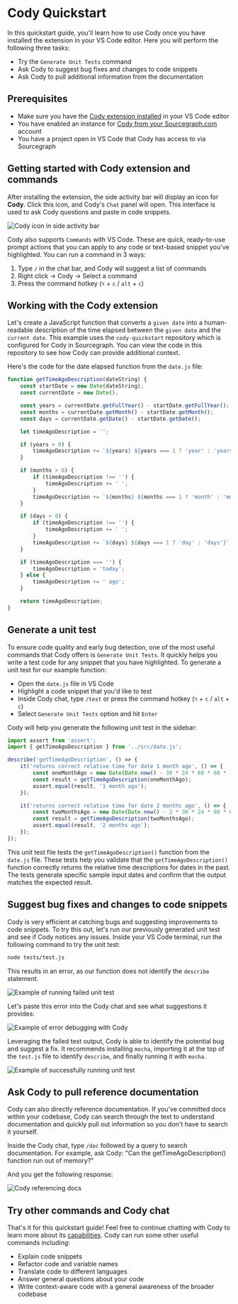 # Cody Quickstart

<p class="subtitle">In this quickstart guide, you'll learn how to use Cody once you have installed the extension in your VS Code editor. Here you will perform the following three tasks:</p>

- Try the `Generate Unit Tests` command
- Ask Cody to suggest bug fixes and changes to code snippets
- Ask Cody to pull additional information from the documentation

## Prerequisites

- Make sure you have the [Cody extension installed](overview/install-vscode.md) in your VS Code editor
- You have enabled an instance for [Cody from your Sourcegraph.com](overview/cody-with-sourcegraph.md) account
- You have a project open in VS Code that Cody has access to via Sourcegraph

## Getting started with Cody extension and commands

After installing the extension, the side activity bar will display an icon for **Cody**. Click this icon, and Cody's `Chat` panel will open. This interface is used to ask Cody questions and paste in code snippets.

![Cody icon in side activity bar ](https://storage.googleapis.com/sourcegraph-assets/Docs/cody-quickstart/cody-icon.png)

Cody also supports `Commands` with VS Code. These are quick, ready-to-use prompt actions that you can apply to any code or text-based snippet you've highlighted. You can run a command in 3 ways:

1. Type `/` in the chat bar, and Cody will suggest a list of commands
2. Right click -> Cody -> Select a command
3. Press the command hotkey (`⌥` + `c` / `alt` + `c`)

## Working with the Cody extension

Let's create a JavaScript function that converts a `given date` into a human-readable description of the time elapsed between the `given date` and the `current date`. This example uses the `cody-quickstart` repository which is configured for Cody in Sourcegraph. You can view the code in this repository to see how Cody can provide additional context.

Here's the code for the date elapsed function from the `date.js` file:

```js
function getTimeAgoDescription(dateString) {
	const startDate = new Date(dateString);
	const currentDate = new Date();

	const years = currentDate.getFullYear() - startDate.getFullYear();
	const months = currentDate.getMonth() - startDate.getMonth();
	const days = currentDate.getDate() - startDate.getDate();

	let timeAgoDescription = '';

	if (years > 0) {
		timeAgoDescription += `${years} ${years === 1 ? 'year' : 'years'}`;
	}

	if (months > 0) {
		if (timeAgoDescription !== '') {
			timeAgoDescription += ' ';
		}
		timeAgoDescription += `${months} ${months === 1 ? 'month' : 'months'}`;
	}

	if (days > 0) {
		if (timeAgoDescription !== '') {
			timeAgoDescription += ' ';
		}
		timeAgoDescription += `${days} ${days === 1 ? 'day' : 'days'}`;
	}

	if (timeAgoDescription === '') {
		timeAgoDescription = 'today';
	} else {
		timeAgoDescription += ' ago';
	}

	return timeAgoDescription;
}
```

## Generate a unit test

To ensure code quality and early bug detection, one of the most useful commands that Cody offers is `Generate Unit Tests`. It quickly helps you write a test code for any snippet that you have highlighted. To generate a unit test for our example function:

- Open the `date.js` file in VS Code
- Highlight a code snippet that you'd like to test
- Inside Cody chat, type `/test` or press the command hotkey (`⌥` + `c` / `alt` + `c`)
- Select `Generate Unit Tests` option and hit `Enter`

Cody will help you generate the following unit test in the sidebar:

```js
import assert from 'assert';
import { getTimeAgoDescription } from '../src/date.js';

describe('getTimeAgoDescription', () => {
	it('returns correct relative time for date 1 month ago', () => {
		const oneMonthAgo = new Date(Date.now() - 30 * 24 * 60 * 60 * 1000).toISOString().split('T')[0];
		const result = getTimeAgoDescription(oneMonthAgo);
		assert.equal(result, '1 month ago');
	});

	it('returns correct relative time for date 2 months ago', () => {
		const twoMonthsAgo = new Date(Date.now() - 2 * 30 * 24 * 60 * 60 * 1000).toISOString().split('T')[0];
		const result = getTimeAgoDescription(twoMonthsAgo);
		assert.equal(result, '2 months ago');
	});
});

```

This unit test file tests the `getTimeAgoDescription()` function from the `date.js` file. These tests help you validate that the `getTimeAgoDescription()` function correctly returns the relative time descriptions for dates in the past. The tests generate specific sample input dates and confirm that the output matches the expected result.

## Suggest bug fixes and changes to code snippets

Cody is very efficient at catching bugs and suggesting improvements to code snippets. To try this out, let's run our previously generated unit test and see if Cody notices any issues. Inside your VS Code terminal, run the following command to try the unit test:

```bash
node tests/test.js
```

This results in an error, as our function does not identify the `describe` statement.

![Example of running failed unit test ](https://storage.googleapis.com/sourcegraph-assets/Docs/cody-quickstart/unit-test-fail.png)

Let's paste this error into the Cody chat and see what suggestions it provides:

![Example of error debugging with Cody ](https://storage.googleapis.com/sourcegraph-assets/Docs/cody-quickstart/debug-with-cody.png)

Leveraging the failed test output, Cody is able to identify the potential bug and suggest a fix. It recommends installing `mocha`, importing it at the top of the `test.js` file to identify `describe`, and finally running it with `mocha`.

![Example of successfully running unit test ](https://storage.googleapis.com/sourcegraph-assets/Docs/cody-quickstart/passed-tests.png)

## Ask Cody to pull reference documentation

Cody can also directly reference documentation. If you've committed docs within your codebase, Cody can search through the text to understand documentation and quickly pull out information so you don't have to search it yourself.

Inside the Cody chat, type `/doc` followed by a query to search documentation. For example, ask Cody: "Can the getTimeAgoDescription() function run out of memory?"

And you get the following response:

![Cody referencing docs ](https://storage.googleapis.com/sourcegraph-assets/Docs/cody-quickstart/get-ref-docs.png)

## Try other commands and Cody chat

That's it for this quickstart guide! Feel free to continue chatting with Cody to learn more about its [capabilities](capabilities.md). Cody can run some other useful commands including:

- Explain code snippets
- Refactor code and variable names
- Translate code to different languages
- Answer general questions about your code
- Write context-aware code with a general awareness of the broader codebase

[cody-with-sourcegraph]: overview//cody-with-sourcegraph.md
